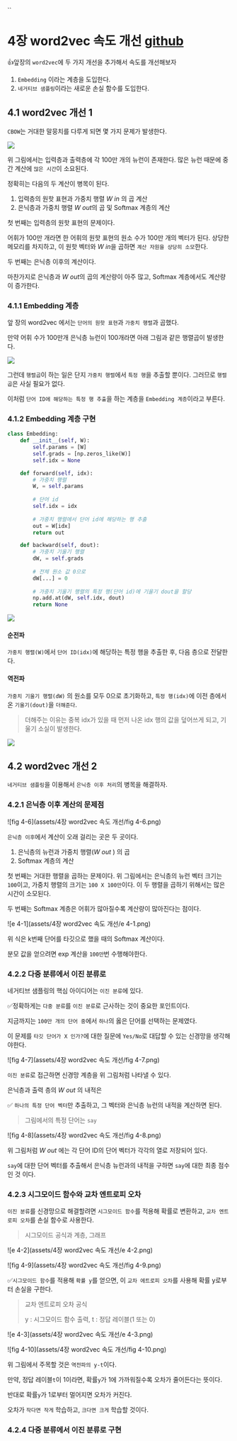 ``

# 4장 word2vec 속도 개선 [github](https://github.com/WegraLee/deep-learning-from-scratch-2)

👍앞장의 `word2vec`에 두 가지 개선을 추가해서 속도를 개선해보자

1. `Embedding` 이라는 계층을 도입한다.
2. `네거티브 샘플링`이라는 새로운 손실 함수를 도입한다.

## 4.1 word2vec 개선 1

`CBOW`는 거대한 말뭉치를 다루게 되면 몇 가지 문제가 발생한다.

<img src="assets/4장 word2vec 속도 개선/fig 4-2.png">

위 그림에서는 입력층과 출력층에 각 100만 개의 뉴런이 존재한다. 많은 뉴런 때문에 중간 계산에 `많은 시간`이 소요된다.

정확히는 다음의 두 계산이 병목이 된다.

1. 입력층의 원핫 표현과 가중치 행렬 $W~in$  의 곱 계산
2. 은닉층과 가중치 행렬 $W~out$의 곱 및 Softmax 계층의 계산

첫 번째는 입력층의 원핫 표현의 문제이다. 

어휘가 100만 개라면 한 어휘의 원핫 표현의 원소 수가 100만 개의 벡터가 된다. 상당한 메모리를 차지하고, 이 원핫 벡터와 $W~in$을 곱하면 `계산 자원을 상당히 소모`한다.

두 번째는 은닉층 이후의 계산이다.

마찬가지로 은닉층과 $W~out$의 곱의 계산량이 아주 많고, Softmax 계층에서도 계산량이 증가한다.

### 4.1.1 Embedding 계층

앞 장의 word2vec 에서는 `단어의 원핫 표현`과 `가중치 행렬`과 곱했다.

만약 어휘 수가 100만개 은닉층 뉴런이 100개라면 아래 그림과 같은 행렬곱이 발생한다.

<img src="assets/4장 word2vec 속도 개선/fig 4-3.png">

그런데 `행렬곱`이 하는 일은 단지 `가중치 행렬`에서 `특정 행`을 추출할 뿐이다. 그러므로 `행렬곱`은 사실 필요가 없다.

이처럼 `단어 ID에 해당하는 특정 행 추출`을 하는 계층을 `Embedding 계층`이라고 부른다.

### 4.1.2 Embedding 계층 구현 

```python
class Embedding:
    def __init__(self, W):
        self.params = [W]
        self.grads = [np.zeros_like(W)]
        self.idx = None

    def forward(self, idx):
        # 가중치 행렬
        W, = self.params
        
        # 단어 id
        self.idx = idx
        
        # 가중치 행렬에서 단어 id에 해당하는 행 추출
        out = W[idx]
        return out

    def backward(self, dout):
        # 가중치 기울기 행렬
        dW, = self.grads
        
        # 전체 원소 값 0으로
        dW[...] = 0
        
        # 가중치 기울기 행렬의 특정 행(단어 id)에 기울기 dout을 할당
        np.add.at(dW, self.idx, dout)
        return None
```

<img src="assets/4장 word2vec 속도 개선/fig 4-4.png">

#### 순전파

`가중치 행렬(W)`에서  `단어 ID(idx)`에 해당하는 특정 행을 추출한 후, 다음 층으로 전달한다.

#### 역전파

`가중치 기울기 행렬(dW)` 의 원소를 모두 0으로 초기화하고, `특정 행(idx)`에  이전 층에서 온 `기울기(dout)`을 `더해준다`.

> 더해주는 이유는 중복 idx가 있을 때 먼저 나온 idx 행의 값을 덮어쓰게 되고, 기울기 소실이 발생한다.

<img src="assets/4장 word2vec 속도 개선/fig 4-5.png">

## 4.2 word2vec 개선 2

`네거티브 샘플링`을 이용해서 `은닉층 이후 처리`의 병목을 해결하자.

### 4.2.1 은닉층 이후 계산의 문제점

![fig 4-6](assets/4장 word2vec 속도 개선/fig 4-6.png)

`은닉층 이후`에서 계산이 오래 걸리는 곳은 두 곳이다.

1. 은닉층의 뉴런과 가중치 행렬($W~out~$) 의 곱
2. Softmax 계층의 계산

첫 번째는 거대한 행렬을 곱하는 문제이다. 위 그림에서는 은닉층의 뉴런 벡터 크기는`100`이고, 가중치 행렬의 크기는 `100 X 100만`이다. 이 두 행렬을 곱하기 위해서는 많은 시간이 소모된다.

두 번째는 Softmax 계층은 어휘가 많아질수록 계산량이 많아진다는 점이다.

![e 4-1](assets/4장 word2vec 속도 개선/e 4-1.png)

위 식은 k번째 단어를 타깃으로 했을 때의 Softmax 계산이다.

분모 값을 얻으려면 exp 계산을 `100만`번 수행해야한다.

### 4.2.2 다중 분류에서 이진 분류로

네거티브 샘플링의 핵심 아이디어는 `이진 분류`에 있다.

✅정확하게는 `다중 분류`를 `이진 분류`로 근사하는 것이 중요한 포인트이다.

지금까지는 `100만 개의 단어 중`에서 `하나`의 옳은 단어를 선택하는 문제였다.

이 문제를 `타깃 단어가 X 인가?`에 대한 질문에 `Yes/No`로 대답할 수 있는 신경망을 생각해야한다.

![fig 4-7](assets/4장 word2vec 속도 개선/fig 4-7.png)

`이진 분류`로 접근하면 신경망 계층을 위 그림처럼 나타낼 수 있다.

은닉층과 출력 층의 $W~out~$의 내적은

✅ `하나의 특정 단어 벡터`만 추출하고,  그 벡터와 은닉층 뉴런의 내적을 계산하면 된다.

> 그림에서의 특정 단어는  `say`

![fig 4-8](assets/4장 word2vec 속도 개선/fig 4-8.png)

위 그림처럼 $W~out~$에는 각 단어 ID의 단어 벡터가 각각의 열로 저장되어 있다.

`say`에 대한 단어 벡터를 추출해서 은닉층 뉴런과의 내적을 구하면 `say`에 대한 최종 점수인 것 이다.

### 4.2.3 시그모이드 함수와 교차 엔트로피 오차

`이진 분류`를 신경망으로 해결할려면 `시그모이드 함수`를 적용해 확률로 변환하고, `교차 엔트로피 오차`를 손실 함수로 사용한다.

> 시그모이드 공식과 계층, 그래프

![e 4-2](assets/4장 word2vec 속도 개선/e 4-2.png)

![fig 4-9](assets/4장 word2vec 속도 개선/fig 4-9.png)

✅`시그모이드 함수`를 적용해 `확률 y`를 얻으면, 이 `교차 에트로피 오차`를 사용해 확률 y로부터 손실을 구한다.

> 교차 엔트로피 오차 공식
>
> y : 시그모이드 함수 출력, t : 정답 레이블(1 또는 0)

![e 4-3](assets/4장 word2vec 속도 개선/e 4-3.png)

![fig 4-10](assets/4장 word2vec 속도 개선/fig 4-10.png)

위 그림에서 주목할 것은 `역전파의 y-t`이다.

만약, 정답 레이블`t`이 1이라면, 확률`y`가 1에 가까워질수록 오차가 줄어든다는 뜻이다.

반대로 확률`y`가 1로부터 멀어지면 오차가 커진다.

오차가 `작다면 작게` 학습하고, `크다면 크게` 학습할 것이다.

### 4.2.4 다중 분류에서 이진 분류로 구현

